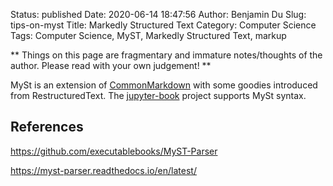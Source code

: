 Status: published
Date: 2020-06-14 18:47:56
Author: Benjamin Du
Slug: tips-on-myst
Title: Markedly Structured Text
Category: Computer Science
Tags: Computer Science, MyST, Markedly Structured Text, markup

**
Things on this page are fragmentary and immature notes/thoughts of the author.
Please read with your own judgement!
**


MySt is an extension of [CommonMarkdown](https://commonmark.org/) 
with some goodies introduced from RestructuredText.
The [jupyter-book](https://github.com/executablebooks/jupyter-book)
project supports MySt syntax.

## References

https://github.com/executablebooks/MyST-Parser

https://myst-parser.readthedocs.io/en/latest/

